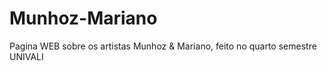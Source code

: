 # Munhoz-Mariano
Pagina WEB sobre os artistas Munhoz &amp; Mariano, feito no quarto semestre UNIVALI
